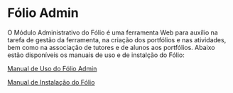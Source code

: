 Fólio Admin
=============
O Módulo Administrativo do Fólio é uma ferramenta Web para auxílio na tarefa de gestão da ferramenta, na criação dos portfólios e nas atividades, bem como na associação de tutores e de alunos aos portfólios. Abaixo estão disponíveis os manuais de uso e de instalção do Fólio:

[Manual de Uso do Fólio Admin](https://github.com/unasus-ufcspa/webfoliofadmin/blob/master/src/F%C3%B3lio%20-Manual%20de%20Uso%20-%20M%C3%B3dulo%20Admin.pdf)

[Manual de Instalação do Fólio](https://github.com/unasus-ufcspa/webfoliofadmin/blob/master/src/Tutorial%20de%20Instala%C3%A7%C3%A3o%20do%20F%C3%B3lio.pdf)

